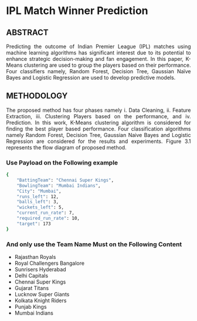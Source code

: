 # IPL Match Winner Prediction 

## ABSTRACT
<p style="text-align: justify;">Predicting the outcome of Indian Premier League (IPL) matches using machine learning algorithms has significant interest due to its potential to enhance strategic decision-making and fan engagement. In this paper, K-Means clustering are used to group the players based on their performance. Four classifiers namely, Random Forest, Decision Tree, Gaussian Naïve Bayes and Logistic Regression are used to develop predictive models. </p>

## METHODOLOGY
<p style="text-align: justify;">The proposed method has four phases namely i. Data Cleaning, ii. Feature Extraction, iii. Clustering Players based on the performance, and iv. Prediction. In this work, K-Means clustering algorithm is considered for finding the best player based performance. Four classification algorithms namely Random Forest, Decision Tree, Gaussian Naive Bayes and Logistic Regression are considered for the results and experiments. Figure 3.1 represents the flow diagram of proposed method.</p>

### Use Payload on the Following example

```bash
{
    "BattingTeam": "Chennai Super Kings",
    "BowlingTeam": "Mumbai Indians",
    "City": "Mumbai",
    "runs_left": 12,
    "balls_left": 3,
    "wickets_left": 5,
    "current_run_rate": 7,
    "required_run_rate": 10,
    "target": 173
}
```


### And only use the Team Name Must on the Following Content
<div>
    <ul>
        <li>Rajasthan Royals</li>
        <li>Royal Challengers Bangalore</li>
        <li>Sunrisers Hyderabad</li>
        <li>Delhi Capitals</li>
        <li>Chennai Super Kings</li>
        <li>Gujarat Titans</li>
        <li>Lucknow Super Giants</li>
        <li>Kolkata Knight Riders</li>
        <li>Punjab Kings</li>
        <li>Mumbai Indians</li>
    </ul>
</div>
